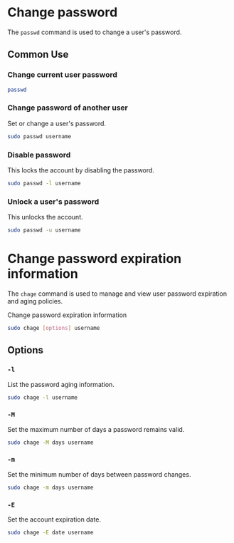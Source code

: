 # Change password

The `passwd` command is used to change a user's password.

## Common Use

### Change current user password

```sh
passwd
```

### Change password of another user

Set or change a user's password.

```sh
sudo passwd username
```

### Disable password

This locks the account by disabling the password.

```sh
sudo passwd -l username
```

### Unlock a user's password

This unlocks the account.

```sh
sudo passwd -u username
```

# Change password expiration information

The `chage` command is used to manage and view user password expiration and aging policies.

Change password expiration information

```sh
sudo chage [options] username
```

## Options

### `-l`

List the password aging information.

```sh
sudo chage -l username
```

### `-M`

Set the maximum number of days a password remains valid.

```sh
sudo chage -M days username
```

### `-m`

Set the minimum number of days between password changes.

```sh
sudo chage -m days username
```

### `-E`

Set the account expiration date.

```sh
sudo chage -E date username
```
